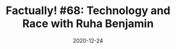 ---
title: "Factually! #68: Technology and Race with Ruha Benjamin"
authors:
    - "Adam Conover"
categories: 
    - "tech"
    - "race"
    - "anti-racism"
    - "bias"
    - "algorithms"
link: "https://www.earwolf.com/episode/technology-and-race-with-ruha-benjamin/"
date: "2020-12-24"
---